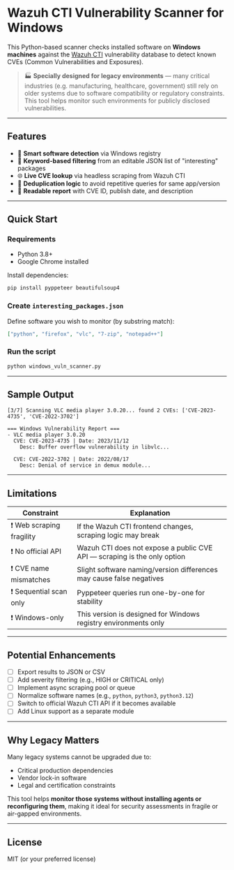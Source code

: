 # Wazuh CTI Vulnerability Scanner for Windows

This Python-based scanner checks installed software on **Windows machines** against the [Wazuh CTI](https://cti.wazuh.com/) vulnerability database to detect known CVEs (Common Vulnerabilities and Exposures).

> 🏭 **Specially designed for legacy environments** — many critical industries (e.g. manufacturing, healthcare, government) still rely on older systems due to software compatibility or regulatory constraints. This tool helps monitor such environments for publicly disclosed vulnerabilities.

---

## Features

* 🧠 **Smart software detection** via Windows registry
* 🔎 **Keyword-based filtering** from an editable JSON list of "interesting" packages
* 🌐 **Live CVE lookup** via headless scraping from Wazuh CTI
* 🧹 **Deduplication logic** to avoid repetitive queries for same app/version
* 📄 **Readable report** with CVE ID, publish date, and description

---

## Quick Start

### Requirements

* Python 3.8+
* Google Chrome installed

Install dependencies:

```bash
pip install pyppeteer beautifulsoup4
```

### Create `interesting_packages.json`

Define software you wish to monitor (by substring match):

```json
["python", "firefox", "vlc", "7-zip", "notepad++"]
```

### Run the script

```bash
python windows_vuln_scanner.py
```

---

## Sample Output

```text
[3/7] Scanning VLC media player 3.0.20... found 2 CVEs: ['CVE-2023-4735', 'CVE-2022-3702']

=== Windows Vulnerability Report ===
- VLC media player 3.0.20
  CVE: CVE-2023-4735 | Date: 2023/11/12
    Desc: Buffer overflow vulnerability in libvlc...

  CVE: CVE-2022-3702 | Date: 2022/08/17
    Desc: Denial of service in demux module...
```

---

## Limitations

| Constraint               | Explanation                                                              |
| ------------------------ | ------------------------------------------------------------------------ |
| ❗ Web scraping fragility | If the Wazuh CTI frontend changes, scraping logic may break              |
| ❗ No official API        | Wazuh CTI does not expose a public CVE API — scraping is the only option |
| ❗ CVE name mismatches    | Slight software naming/version differences may cause false negatives     |
| ❗ Sequential scan only   | Pyppeteer queries run one-by-one for stability                           |
| ❗ Windows-only           | This version is designed for Windows registry environments only          |

---

## Potential Enhancements

* [ ] Export results to JSON or CSV
* [ ] Add severity filtering (e.g., HIGH or CRITICAL only)
* [ ] Implement async scraping pool or queue
* [ ] Normalize software names (e.g., `python`, `python3`, `python3.12`)
* [ ] Switch to official Wazuh CTI API if it becomes available
* [ ] Add Linux support as a separate module

---

## Why Legacy Matters

Many legacy systems cannot be upgraded due to:

* Critical production dependencies
* Vendor lock-in software
* Legal and certification constraints

This tool helps **monitor those systems without installing agents or reconfiguring them**, making it ideal for security assessments in fragile or air-gapped environments.

---

## License

MIT (or your preferred license)
